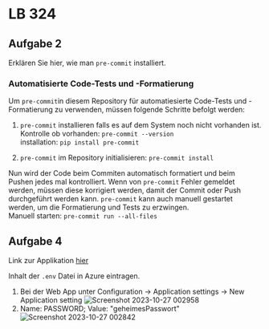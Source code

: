 # LB 324

## Aufgabe 2
Erklären Sie hier, wie man `pre-commit` installiert.
### Automatisierte Code-Tests und -Formatierung

Um `pre-commit`in diesem Repository für automatiesierte  Code-Tests und -Formatierung zu verwenden, müssen folgende Schritte befolgt werden:

1. `pre-commit` installieren falls es auf dem System noch nicht vorhanden ist.  
   Kontrolle ob vorhanden: `pre-commit --version`  
   installation: `pip install pre-commit`
   
2. `pre-commit` im Repository initialisieren: `pre-commit install`
   
Nun wird der Code beim Commiten automatisch formatiert und beim Pushen jedes mal kontrolliert.
Wenn von `pre-commit` Fehler gemeldet werden, müssen diese korrigiert werden, damit der Commit oder Push durchgeführt werden kann. `pre-commit` kann auch manuell gestartet werden, um die Formatierung und Tests zu erzwingen.  
Manuell starten: `pre-commit run --all-files`

## Aufgabe 4
Link zur Applikation [hier](burgherramonlb324.azurewebsites.net)

Inhalt der `.env` Datei in Azure eintragen.

1. Bei der Web App unter Configuration -> Application settings -> New Application setting
   ![Screenshot 2023-10-27 002958](https://github.com/Don-Borito/BurgherrAmonLB-324/assets/89085704/ed36f41b-0bc2-4639-97f7-475943cad16d)
2. Name: PASSWORD; Value: "geheimesPasswort"
   ![Screenshot 2023-10-27 002842](https://github.com/Don-Borito/BurgherrAmonLB-324/assets/89085704/9b0ad941-5320-488b-89d3-ebcea8c091b3)

